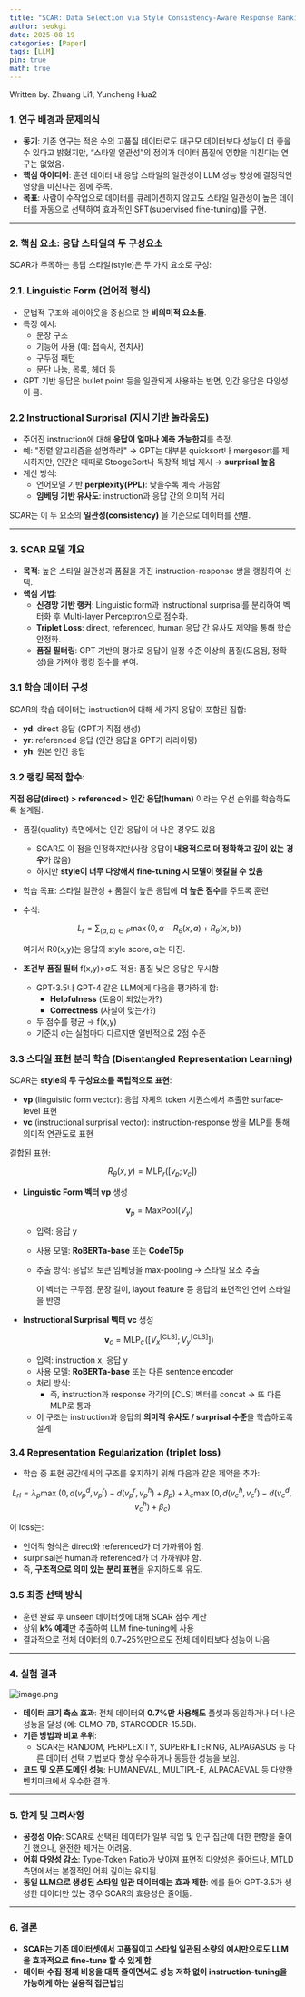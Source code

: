 ```yaml
---
title: "SCAR: Data Selection via Style Consistency-Aware Response Ranking for Efficient Instruction-Tuning of Large Language Models"
author: seokgi
date: 2025-08-19
categories: [Paper]
tags: [LLM]
pin: true
math: true
---
```

Written by. Zhuang Li1, Yuncheng Hua2

### **1. 연구 배경과 문제의식**

- **동기**: 기존 연구는 적은 수의 고품질 데이터로도 대규모 데이터보다 성능이 더 좋을 수 있다고 밝혔지만, “스타일 일관성”의 정의가 데이터 품질에 영향을 미친다는 연구는 없었음.
- **핵심 아이디어**: 훈련 데이터 내 응답 스타일의 일관성이 LLM 성능 향상에 결정적인 영향을 미친다는 점에 주목.
- **목표**: 사람이 수작업으로 데이터를 큐레이션하지 않고도 스타일 일관성이 높은 데이터를 자동으로 선택하여 효과적인 SFT(supervised fine-tuning)를 구현.

---

### **2. 핵심 요소: 응답 스타일의 두 구성요소**

SCAR가 주목하는 응답 스타일(style)은 두 가지 요소로 구성:

### 2.1. **Linguistic Form (언어적 형식)**

- 문법적 구조와 레이아웃을 중심으로 한 **비의미적 요소들**.
- 특징 예시:
    - 문장 구조
    - 기능어 사용 (예: 접속사, 전치사)
    - 구두점 패턴
    - 문단 나눔, 목록, 헤더 등
- GPT 기반 응답은 bullet point 등을 일관되게 사용하는 반면, 인간 응답은 다양성이 큼.

### 2.2 **Instructional Surprisal (지시 기반 놀라움도)**

- 주어진 instruction에 대해 **응답이 얼마나 예측 가능한지**를 측정.
- 예: "정렬 알고리즘을 설명하라" → GPT는 대부분 quicksort나 mergesort를 제시하지만, 인간은 때때로 StoogeSort나 독창적 해법 제시 → **surprisal 높음**
- 계산 방식:
    - 언어모델 기반 **perplexity(PPL)**: 낮을수록 예측 가능함
    - **임베딩 기반 유사도**: instruction과 응답 간의 의미적 거리

SCAR는 이 두 요소의 **일관성(consistency)** 을 기준으로 데이터를 선별.

---

### **3. SCAR 모델 개요**

- **목적**: 높은 스타일 일관성과 품질을 가진 instruction-response 쌍을 랭킹하여 선택.
- **핵심 기법**:
    - **신경망 기반 랭커**: Linguistic form과 Instructional surprisal를 분리하여 벡터화 후 Multi-layer Perceptron으로 점수화.
    - **Triplet Loss**: direct, referenced, human 응답 간 유사도 제약을 통해 학습 안정화.
    - **품질 필터링**: GPT 기반의 평가로 응답이 일정 수준 이상의 품질(도움됨, 정확성)을 가져야 랭킹 점수를 부여.

### 3.1 학습 데이터 구성

SCAR의 학습 데이터는 instruction에 대해 세 가지 응답이 포함된 집합:

- **yd**: direct 응답 (GPT가 직접 생성)
- **yr**: referenced 응답 (인간 응답을 GPT가 리라이팅)
- **yh**: 원본 인간 응답

### 3.2 **랭킹 목적 함수**:

**직접 응답(direct) > referenced > 인간 응답(human)** 이라는 우선 순위를 학습하도록 설계됨.

- 품질(quality) 측면에서는 인간 응답이 더 나은 경우도 있음
    - SCAR도 이 점을 인정하지만(사람 응답이 **내용적으로 더 정확하고 깊이 있는 경우**가 많음)
    - 하지만 **style이 너무 다양해서 fine-tuning 시 모델이 헷갈릴 수 있음**
- 학습 목표: 스타일 일관성 + 품질이 높은 응답에 **더 높은 점수**를 주도록 훈련
- 수식:
    
    $$
    L_r = \sum_{(a,b) \in P} \max\left(0, \alpha - R_\theta(x,a) + R_\theta(x,b)\right)
    $$
    
    여기서 Rθ(x,y)는 응답의 style score, α는 마진.
    
- **조건부 품질 필터** f(x,y)>σ도 적용: 품질 낮은 응답은 무시함
    - GPT-3.5나 GPT-4 같은 LLM에게 다음을 평가하게 함:
        - **Helpfulness** (도움이 되었는가?)
        - **Correctness** (사실이 맞는가?)
    - 두 점수를 평균 → f(x,y)
    - 기준치 σ는 실험마다 다르지만 일반적으로 2점 수준

### 3.3 **스타일 표현 분리 학습 (Disentangled Representation Learning)**

SCAR는 **style의 두 구성요소를 독립적으로 표현**:

- **vp** (linguistic form vector): 응답 자체의 token 시퀀스에서 추출한 surface-level 표현
- **vc** (instructional surprisal vector): instruction-response 쌍을 MLP를 통해 의미적 연관도로 표현

결합된 표현:

$$
R_\theta(x, y) = \text{MLP}_r\left([v_p; v_c]\right)
$$

- **Linguistic Form 벡터 vp** 생성
    
    $$
    \mathbf{v}_p = \text{MaxPool}(V_y)
    $$
    
    - 입력: 응답 y
    - 사용 모델: **RoBERTa-base** 또는 **CodeT5p**
    - 추출 방식: 응답의 토큰 임베딩을 max-pooling → 스타일 요소 추출
        
        이 벡터는 구두점, 문장 길이, layout feature 등 응답의 표면적인 언어 스타일을 반영
        
- **Instructional Surprisal 벡터 vc** 생성
    
    $$
    \mathbf{v}_c = \text{MLP}_c\!\left(\left[ V_x^{[\text{CLS}]}; \, V_y^{[\text{CLS}]} \right]\right)
    $$
    
    - 입력: instruction x, 응답 y
    - 사용 모델: **RoBERTa-base** 또는 다른 sentence encoder
    - 처리 방식:
        - 즉, instruction과 response 각각의 [CLS] 벡터를 concat → 또 다른 MLP로 통과
    - 이 구조는 instruction과 응답의 **의미적 유사도 / surprisal 수준**을 학습하도록 설계

### 3.4 **Representation Regularization** (triplet loss)

- 학습 중 표현 공간에서의 구조를 유지하기 위해 다음과 같은 제약을 추가:

$$
L_{rl} = \lambda_p \max\!\left(0, \, d(v_p^d, v_p^r) - d(v_p^r, v_p^h) + \beta_p \right) + \lambda_c \max\!\left(0, \, d(v_c^h, v_c^r) - d(v_c^d, v_c^h) + \beta_c \right)
$$

이 loss는:

- 언어적 형식은 direct와 referenced가 더 가까워야 함.
- surprisal은 human과 referenced가 더 가까워야 함.
- 즉, **구조적으로 의미 있는 분리 표현**을 유지하도록 유도.

### 3.5 최종 선택 방식

- 훈련 완료 후 unseen 데이터셋에 대해 SCAR 점수 계산
- 상위 **k% 예제**만 추출하여 LLM fine-tuning에 사용
- 결과적으로 전체 데이터의 0.7~25%만으로도 전체 데이터보다 성능이 나음

---

### **4. 실험 결과**

![image.png](https://seokilee0412.github.io/assets/img/SCAR/image.png)

- **데이터 크기 축소 효과**: 전체 데이터의 **0.7%만 사용해도** 풀셋과 동일하거나 더 나은 성능을 달성 (예: OLMO-7B, STARCODER-15.5B).
- **기존 방법과 비교 우위**:
    - SCAR는 RANDOM, PERPLEXITY, SUPERFILTERING, ALPAGASUS 등 다른 데이터 선택 기법보다 항상 우수하거나 동등한 성능을 보임.
- **코드 및 오픈 도메인 성능**: HUMANEVAL, MULTIPL-E, ALPACAEVAL 등 다양한 벤치마크에서 우수한 결과.

---

### **5. 한계 및 고려사항**

- **공정성 이슈**: SCAR로 선택된 데이터가 일부 직업 및 인구 집단에 대한 편향을 줄이긴 했으나, 완전한 제거는 어려움.
- **어휘 다양성 감소**: Type-Token Ratio가 낮아져 표면적 다양성은 줄어드나, MTLD 측면에서는 본질적인 어휘 깊이는 유지됨.
- **동일 LLM으로 생성된 스타일 일관 데이터에는 효과 제한**: 예를 들어 GPT-3.5가 생성한 데이터만 있는 경우 SCAR의 효용성은 줄어듦.

---

### **6. 결론**

- **SCAR는 기존 데이터셋에서 고품질이고 스타일 일관된 소량의 예시만으로도 LLM을 효과적으로 fine-tune 할 수 있게 함**.
- **데이터 수집·정제 비용을 대폭 줄이면서도 성능 저하 없이 instruction-tuning을 가능하게 하는 실용적 접근법**임
